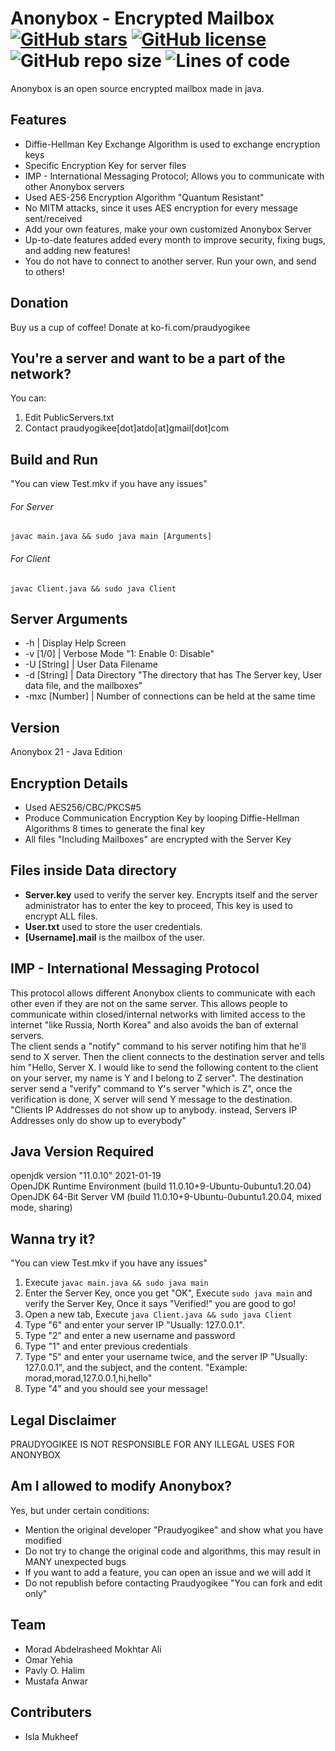 # Anonybox - Encrypted Mailbox [![GitHub stars](https://img.shields.io/github/stars/Praudyogikee/Anonybox)](https://github.com/Praudyogikee/Anonybox/stargazers) [![GitHub license](https://img.shields.io/github/license/Praudyogikee/Anonybox)](https://github.com/Praudyogikee/Anonybox/blob/master/LICENSE) ![GitHub repo size](https://img.shields.io/github/repo-size/Praudyogikee/Anonybox) ![Lines of code](https://img.shields.io/tokei/lines/github/Praudyogikee/Anonybox)
Anonybox is an open source encrypted mailbox made in java.

## Features
- Diffie-Hellman Key Exchange Algorithm is used to exchange encryption keys
- Specific Encryption Key for server files
- IMP - International Messaging Protocol; Allows you to communicate with other Anonybox servers
- Used AES-256 Encryption Algorithm "Quantum Resistant"
- No MITM attacks, since it uses AES encryption for every message sent/received
- Add your own features, make your own customized Anonybox Server
- Up-to-date features added every month to improve security, fixing bugs, and adding new features!
- You do not have to connect to another server. Run your own, and send to others!

## Donation
Buy us a cup of coffee! Donate at ko-fi.com/praudyogikee

## You're a server and want to be a part of the network?
You can:
1. Edit PublicServers.txt
2. Contact praudyogikee[dot]atdo[at]gmail[dot]com

## Build and Run
"You can view Test.mkv if you have any issues"<br>
###### For Server
`javac main.java && sudo java main [Arguments]`
###### For Client
`javac Client.java && sudo java Client`

## Server Arguments
- -h | Display Help Screen
- -v [1/0] | Verbose Mode "1: Enable 0: Disable"
- -U [String] | User Data Filename
- -d [String] | Data Directory "The directory that has The Server key, User data file, and the mailboxes"
- -mxc [Number] | Number of connections can be held at the same time

## Version
Anonybox 21 - Java Edition

## Encryption Details
- Used AES256/CBC/PKCS#5
- Produce Communication Encryption Key by looping Diffie-Hellman Algorithms 8 times to generate the final key
- All files "Including Mailboxes" are encrypted with the Server Key

## Files inside Data directory
- **Server.key** used to verify the server key. Encrypts itself and the server administrator has to enter the key to proceed, This key is used to encrypt ALL files.
- **User.txt** used to store the user credentials.
- **[Username].mail** is the mailbox of the user.

## IMP - International Messaging Protocol
This protocol allows different Anonybox clients to communicate with each other even if they are not on the same server. This allows people to communicate within closed/internal networks with limited access to the internet "like Russia, North Korea" and also avoids the ban of external servers.<br>
The client sends a "notify" command to his server notifing him that he'll send to X server. Then the client connects to the destination server and tells him "Hello, Server X. I would like to send the following content to the client on your server, my name is Y and I belong to Z server". The destination server send a "verify" command to Y's server "which is Z", once the verification is done, X server will send Y message to the destination. "Clients IP Addresses do not show up to anybody. instead, Servers IP Addresses only do show up to everybody"

## Java Version Required
openjdk version "11.0.10" 2021-01-19<br>
OpenJDK Runtime Environment (build 11.0.10+9-Ubuntu-0ubuntu1.20.04)<br>
OpenJDK 64-Bit Server VM (build 11.0.10+9-Ubuntu-0ubuntu1.20.04, mixed mode, sharing)

## Wanna try it?
"You can view Test.mkv if you have any issues"<br>
1. Execute `javac main.java && sudo java main`
2. Enter the Server Key, once you get "OK", Execute `sudo java main` and verify the Server Key, Once it says "Verified!" you are good to go!
3. Open a new tab, Execute `java Client.java && sudo java Client`
4. Type "6" and enter your server IP "Usually: 127.0.0.1".
5. Type "2" and enter a new username and password
6. Type "1" and enter previous credentials
7. Type "5" and enter your username twice, and the server IP "Usually: 127.0.0.1", and the subject, and the content. "Example: morad,morad,127.0.0.1,hi,hello"
8. Type "4" and you should see your message!

## Legal Disclaimer
PRAUDYOGIKEE IS NOT RESPONSIBLE FOR ANY ILLEGAL USES FOR ANONYBOX

## Am I allowed to modify Anonybox?
Yes, but under certain conditions:
- Mention the original developer "Praudyogikee" and show what you have modified
- Do not try to change the original code and algorithms, this may result in MANY unexpected bugs
- If you want to add a feature, you can open an issue and we will add it
- Do not republish before contacting Praudyogikee "You can fork and edit only"

## Team
- Morad Abdelrasheed Mokhtar Ali
- Omar Yehia
- Pavly O. Halim
- Mustafa Anwar

## Contributers
- Isla Mukheef
